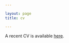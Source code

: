 ```yaml
---

layout: page
title: cv

---
```


A recent CV is available [here](https://raw.githubusercontent.com/dlempert/dlempert.github.io/master/docs/Lempert_CV_ol.pdf).
